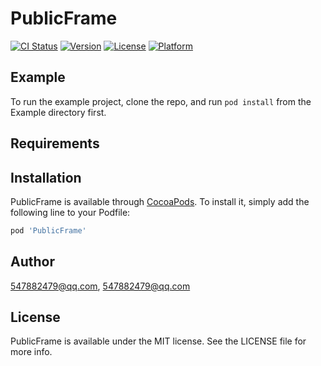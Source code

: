 # PublicFrame

[![CI Status](https://img.shields.io/travis/547882479@qq.com/PublicFrame.svg?style=flat)](https://travis-ci.org/547882479@qq.com/PublicFrame)
[![Version](https://img.shields.io/cocoapods/v/PublicFrame.svg?style=flat)](https://cocoapods.org/pods/PublicFrame)
[![License](https://img.shields.io/cocoapods/l/PublicFrame.svg?style=flat)](https://cocoapods.org/pods/PublicFrame)
[![Platform](https://img.shields.io/cocoapods/p/PublicFrame.svg?style=flat)](https://cocoapods.org/pods/PublicFrame)

## Example

To run the example project, clone the repo, and run `pod install` from the Example directory first.

## Requirements

## Installation

PublicFrame is available through [CocoaPods](https://cocoapods.org). To install
it, simply add the following line to your Podfile:

```ruby
pod 'PublicFrame'
```

## Author

547882479@qq.com, 547882479@qq.com

## License

PublicFrame is available under the MIT license. See the LICENSE file for more info.

